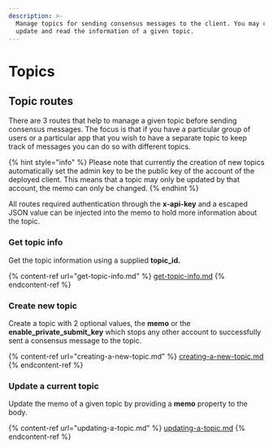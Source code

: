```yaml
---
description: >-
  Manage topics for sending consensus messages to the client. You may create,
  update and read the information of a given topic.
---
```


# Topics

## Topic routes

There are 3 routes that help to manage a given topic before sending consensus messages. The focus is that if you have a particular group of users or a particular app that you wish to have a separate topic to keep track of messages you can do so with different topics.

{% hint style="info" %}
Please note that currently the creation of new topics automatically set the admin key to be the public key of the account of the deployed client. This means that a topic may only be updated by that account, the memo can only be changed.
{% endhint %}

All routes required authentication through the **x-api-key** and a escaped JSON value can be injected into the memo to hold more information about the topic.

### Get topic info

Get the topic information using a supplied **topic\_id.**

{% content-ref url="get-topic-info.md" %}
[get-topic-info.md](get-topic-info.md)
{% endcontent-ref %}

### Create new topic

Create a topic with 2 optional values, the **memo** or the **enable\_private\_submit\_key** which stops any other account to successfully sent a consensus message to the topic.

{% content-ref url="creating-a-new-topic.md" %}
[creating-a-new-topic.md](creating-a-new-topic.md)
{% endcontent-ref %}

### Update a current topic

Update the memo of a given topic by providing a **memo** property to the body.

{% content-ref url="updating-a-topic.md" %}
[updating-a-topic.md](updating-a-topic.md)
{% endcontent-ref %}

